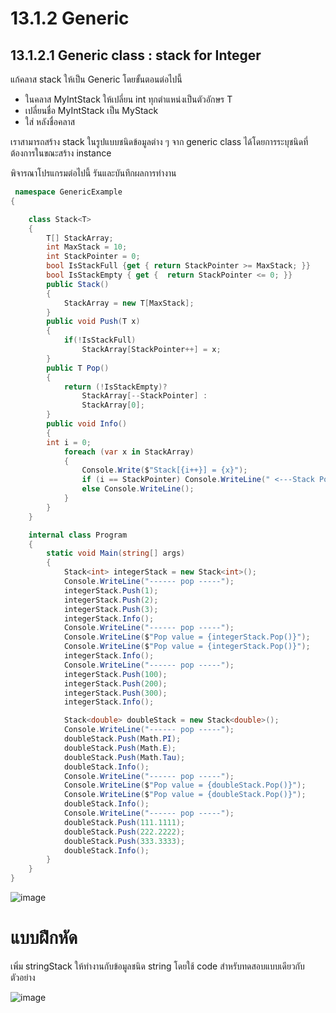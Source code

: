 # 13.1.2 Generic


##  13.1.2.1 Generic class : stack for Integer

แก้คลาส stack ให้เป็น Generic โดยขั้นตอนต่อไปนี้
- ในคลาส MyIntStack ให้เปลี่ยน int ทุกตำแหน่งเป็นตัวอักษร T
- เปลี่ยนชื่อ MyIntStack เป็น MyStack
- ใส่ <T> หลังชื่อคลาส

เราสามารถสร้าง stack ในรูปแบบชนิดข้อมูลต่าง ๆ จาก generic class ได้โดยการระบุชนิดที่ต้องการในขณะสร้าง instance

พิจารณาโปรแกรมต่อไปนี้ รันและบันทึกผลการทำงาน

```cs
 namespace GenericExample
{

    class Stack<T>
    {
        T[] StackArray;
        int MaxStack = 10;
        int StackPointer = 0;
        bool IsStackFull {get { return StackPointer >= MaxStack; }}
        bool IsStackEmpty { get {  return StackPointer <= 0; }}
        public Stack()
        {
            StackArray = new T[MaxStack];
        }
        public void Push(T x)
        { 
            if(!IsStackFull)
                StackArray[StackPointer++] = x;
        }
        public T Pop()
        { 
            return (!IsStackEmpty)?
                StackArray[--StackPointer] :
                StackArray[0];
        }
        public void Info()
        {
        int i = 0;
            foreach (var x in StackArray)
            {
                Console.Write($"Stack[{i++}] = {x}");
                if (i == StackPointer) Console.WriteLine(" <---Stack Pointer");
                else Console.WriteLine();
            }
        }
    }

    internal class Program
    {
        static void Main(string[] args)
        {
            Stack<int> integerStack = new Stack<int>();
            Console.WriteLine("------ pop -----");
            integerStack.Push(1);
            integerStack.Push(2);
            integerStack.Push(3);
            integerStack.Info();
            Console.WriteLine("------ pop -----");
            Console.WriteLine($"Pop value = {integerStack.Pop()}");
            Console.WriteLine($"Pop value = {integerStack.Pop()}");
            integerStack.Info();
            Console.WriteLine("------ pop -----");
            integerStack.Push(100);
            integerStack.Push(200);
            integerStack.Push(300);
            integerStack.Info();

            Stack<double> doubleStack = new Stack<double>();
            Console.WriteLine("------ pop -----");
            doubleStack.Push(Math.PI);
            doubleStack.Push(Math.E);
            doubleStack.Push(Math.Tau);
            doubleStack.Info();
            Console.WriteLine("------ pop -----");
            Console.WriteLine($"Pop value = {doubleStack.Pop()}");
            Console.WriteLine($"Pop value = {doubleStack.Pop()}");
            doubleStack.Info();
            Console.WriteLine("------ pop -----");
            doubleStack.Push(111.1111);
            doubleStack.Push(222.2222);
            doubleStack.Push(333.3333);
            doubleStack.Info();
        }
    }
}
```
![image](https://user-images.githubusercontent.com/115066431/236674590-5de1a6a8-894f-4334-8b22-0b08b6df8263.png)

 
# แบบฝึกหัด 

เพิ่ม  stringStack ให้ทำงานกับข้อมูลชนิด string
โดยใช้ code สำหรับทดสอบแบบเดียวกับตัวอย่าง
 
 ![image](https://user-images.githubusercontent.com/115066431/236674834-b69f613f-3b91-4ff8-9c8a-1a02e5313005.png)
